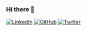 ### Hi there 👋

<a href="https://www.linkedin.com/in/edmundas-ramanauskas/"><img src="https://img.shields.io/badge/LinkedIn--_.svg?style=social&logo=linkedin" alt="LinkedIn"></a>
<a href="https://github.com/edmundas-ramanauskas"><img src="https://img.shields.io/github/followers/edmundas-ramanauskas.svg?label=GitHub&style=social" alt="GitHub"></a>
<a href="https://twitter.com/redmundas"><img src="https://img.shields.io/twitter/follow/redmundas?label=Twitter&style=social" alt="Twitter"></a>
  
